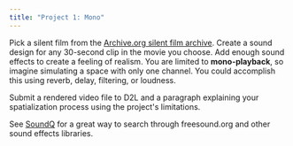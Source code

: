 ```yaml
---
title: "Project 1: Mono"
---
```


Pick a silent film from the [Archive.org silent film archive](https://archive.org/details/silenthalloffame). Create a sound design for any 30-second clip in the movie you choose. Add enough sound effects to create a feeling of realism. You are limited to **mono-playback**, so imagine simulating a space with only one channel. You could accomplish this using reverb, delay, filtering, or loudness.

Submit a rendered video file to D2L and a paragraph explaining your spatialization process using the project's limitations.

See [SoundQ](https://www.prosoundeffects.com/soundq/) for a great way to search through freesound.org and other sound effects libraries.
